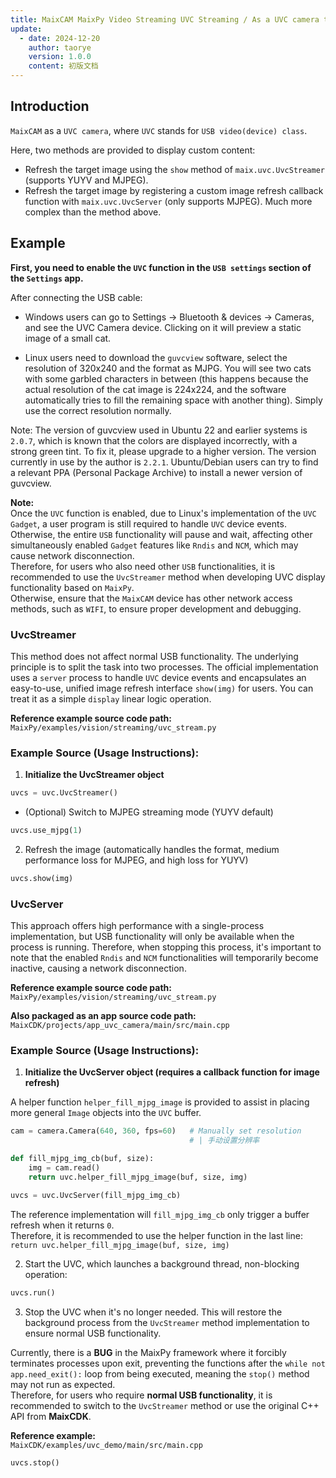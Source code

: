 ```yaml
---
title: MaixCAM MaixPy Video Streaming UVC Streaming / As a UVC camera to display custom image
update:
  - date: 2024-12-20
    author: taorye
    version: 1.0.0
    content: 初版文档
---
```


## Introduction

`MaixCAM` as a `UVC camera`, where `UVC` stands for `USB video(device) class`.

Here, two methods are provided to display custom content:

- Refresh the target image using the `show` method of `maix.uvc.UvcStreamer` (supports YUYV and MJPEG).
- Refresh the target image by registering a custom image refresh callback function with `maix.uvc.UvcServer` (only supports MJPEG). Much more complex than the method above.


## Example

**First, you need to enable the `UVC` function in the `USB settings` section of the `Settings` app.**

After connecting the USB cable:

- Windows users can go to Settings → Bluetooth & devices → Cameras, and see the UVC Camera device. Clicking on it will preview a static image of a small cat.

- Linux users need to download the `guvcview` software, select the resolution of 320x240 and the format as MJPG. You will see two cats with some garbled characters in between (this happens because the actual resolution of the cat image is 224x224, and the software automatically tries to fill the remaining space with another thing). Simply use the correct resolution normally.

Note: The version of guvcview used in Ubuntu 22 and earlier systems is `2.0.7`, which is known that the colors are displayed incorrectly, with a strong green tint. To fix it, please upgrade to a higher version. The version currently in use by the author is `2.2.1`. Ubuntu/Debian users can try to find a relevant PPA (Personal Package Archive) to install a newer version of guvcview.

**Note:**  
Once the `UVC` function is enabled, due to Linux's implementation of the `UVC Gadget`, a user program is still required to handle `UVC` device events.  
Otherwise, the entire `USB` functionality will pause and wait, affecting other simultaneously enabled `Gadget` features like `Rndis` and `NCM`, which may cause network disconnection.  
Therefore, for users who also need other `USB` functionalities, it is recommended to use the `UvcStreamer` method when developing UVC display functionality based on `MaixPy`.  
Otherwise, ensure that the `MaixCAM` device has other network access methods, such as `WIFI`, to ensure proper development and debugging.


### UvcStreamer

This method does not affect normal USB functionality. The underlying principle is to split the task into two processes. The official implementation uses a `server` process to handle `UVC` device events and encapsulates an easy-to-use, unified image refresh interface `show(img)` for users. You can treat it as a simple `display` linear logic operation.

**Reference example source code path:**  
`MaixPy/examples/vision/streaming/uvc_stream.py`

### **Example Source (Usage Instructions):**

1. **Initialize the UvcStreamer object**

```python
uvcs = uvc.UvcStreamer()
```

- (Optional) Switch to MJPEG streaming mode (YUYV default)

```python
uvcs.use_mjpg(1)
```

2. Refresh the image (automatically handles the format, medium performance loss for MJPEG, and high loss for YUYV)

```python
uvcs.show(img)
```

### UvcServer

This approach offers high performance with a single-process implementation, but USB functionality will only be available when the process is running. Therefore, when stopping this process, it's important to note that the enabled `Rndis` and `NCM` functionalities will temporarily become inactive, causing a network disconnection.

**Reference example source code path:**  
`MaixPy/examples/vision/streaming/uvc_stream.py`

**Also packaged as an app source code path:**  
`MaixCDK/projects/app_uvc_camera/main/src/main.cpp`

### **Example Source (Usage Instructions):**

1. **Initialize the UvcServer object (requires a callback function for image refresh)**

A helper function `helper_fill_mjpg_image` is provided to assist in placing more general `Image` objects into the `UVC` buffer.

```python
cam = camera.Camera(640, 360, fps=60)   # Manually set resolution
                                        # | 手动设置分辨率

def fill_mjpg_img_cb(buf, size):
    img = cam.read()
    return uvc.helper_fill_mjpg_image(buf, size, img)

uvcs = uvc.UvcServer(fill_mjpg_img_cb)
```
The reference implementation will `fill_mjpg_img_cb` only trigger a buffer refresh when it returns `0`.  
Therefore, it is recommended to use the helper function in the last line:
`return uvc.helper_fill_mjpg_image(buf, size, img)`

2. Start the UVC, which launches a background thread, non-blocking operation:

```python
uvcs.run()
```

3. Stop the UVC when it's no longer needed. This will restore the background process from the `UvcStreamer` method implementation to ensure normal USB functionality.

Currently, there is a **BUG** in the MaixPy framework where it forcibly terminates processes upon exit, preventing the functions after the `while not app.need_exit():` loop from being executed, meaning the `stop()` method may not run as expected.  
Therefore, for users who require **normal USB functionality**, it is recommended to switch to the `UvcStreamer` method or use the original C++ API from **MaixCDK**.  

**Reference example:**  
`MaixCDK/examples/uvc_demo/main/src/main.cpp`

```python
uvcs.stop()
```
